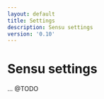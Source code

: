 ```yaml
---
layout: default
title: Settings
description: Sensu settings
version: '0.10'
---
```


# Sensu settings

... @TODO
